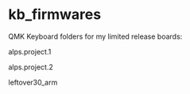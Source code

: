 # kb_firmwares
QMK Keyboard folders for my limited release boards:

alps.project.1

alps.project.2

leftover30_arm
